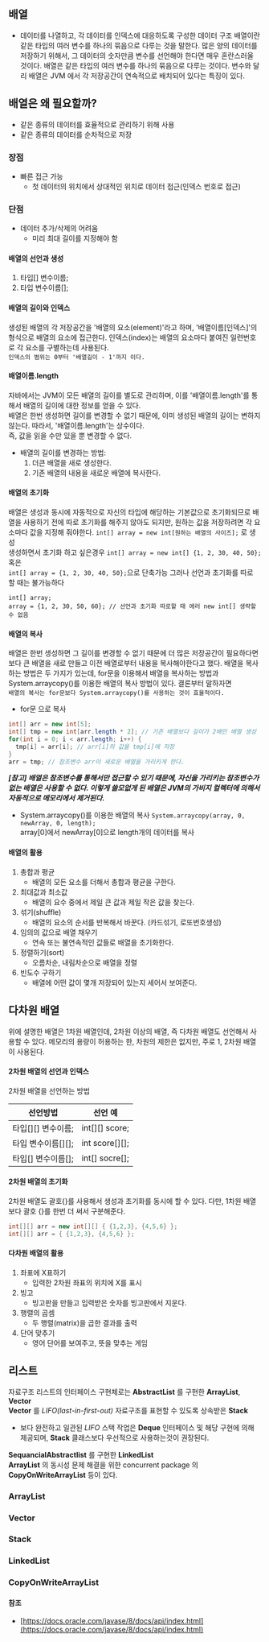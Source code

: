 ## 배열
- 데이터를 나열하고, 각 데이터를 인덱스에 대응하도록 구성한 데이터 구조
배열이란 같은 타입의 여러 변수를 하나의 묶음으로 다루는 것을 말한다. 많은 양의 데이터를 저장하기 위해서,
그 데이터의 숫자만큼 변수를 선언해야 한다면 매우 혼란스러울 것이다. 배열은 같은 타입의 여러 변수를 하나의 묶음으로
다루는 것이다. 변수와 달리 배열은 JVM 에서 각 저장공간이 연속적으로 배치되어 있다는 특징이 있다.

## 배열은 왜 필요할까?
- 같은 종류의 데이터를 효율적으로 관리하기 위해 사용
- 같은 종류의 데이터를 순차적으로 저장
### 장점
- 빠른 접근 가능
  - 첫 데이터의 위치에서 상대적인 위치로 데이터 접근(인덱스 번호로 접근)
### 단점
- 데이터 추가/삭제의 어려움
  - 미리 최대 길이를 지정해야 함

#### 배열의 선언과 생성
1. 타입[] 변수이름;
2. 타입 변수이름[];

#### 배열의 길이와 인덱스
생성된 배열의 각 저장공간을 '배열의 요소(element)'라고 하며, '배열이름[인덱스]'의 형식으로 배열의 요소에 접근한다.
인덱스(index)는 배열의 요소마다 붙여진 일련번호로 각 요소를 구별하는데 사용된다.  
`인덱스의 범위는 0부터 '배열길이 - 1'까지 이다.`

#### 배열이름.length
자바에서는 JVM이 모든 배열의 길이를 별도로 관리하며, 이를 '배열이름.length'를 통해서 배열의 길이에 대한 정보를 얻을 수 있다.  
배열은 한번 생성하면 길이를 변경할 수 없기 때문에, 이미 생성된 배열의 길이는 변하지 않는다. 따라서, '배열이름.length'는 상수이다.  
즉, 값을 읽을 수만 있을 뿐 변경할 수 없다.

* 배열의 길이를 변경하는 방법:
  1. 더큰 배열을 새로 생성한다.
  2. 기존 배열의 내용을 새로운 배열에 복사한다.

#### 배열의 초기화
배열은 생성과 동시에 자동적으로 자신의 타입에 해당하는 기본값으로 초기화되므로 배열을 사용하기 전에 따로 초기화를 해주지 않아도 되지만,
원하는 값을 저장하려면 각 요소마다 값을 지정해 줘야한다.
`int[] array = new int[원하는 배열의 사이즈];` 로 생성  
생성하면서 초기화 하고 싶은경우 `int[] array = new int[] {1, 2, 30, 40, 50};` 혹은   
`int[] array = {1, 2, 30, 40, 50};`으로 단축가능 그러나 선언과 초기화를 따로 할 때는 불가능하다
```
int[] array;
array = {1, 2, 30, 50, 60}; // 선언과 초기화 따로할 때 에러 new int[] 생략할 수 없음
```
#### 배열의 복사
배열은 한번 생성하면 그 길이를 변경할 수 없기 때문에 더 많은 저장공간이 필요하다면 보다 큰 배열을 새로 만들고
이전 배열로부터 내용을 복사해야한다고 했다. 배열을 복사하는 방법은 두 가지가 있는데, for문을 이용해서 배열을 복사하는 방법과
System.arraycopy()를 이용한 배열의 복사 방법이 있다. 결론부터 말하자면   
`배열의 복사는 for문보다 System.arraycopy()를 사용하는 것이 효율적이다.`  
  
- for문 으로 복사
```java
int[] arr = new int[5];
int[] tmp = new int[arr.length * 2]; // 기존 배열보다 길이가 2배인 배열 생성
for(int i = 0; i < arr.length; i++) {
  tmp[i] = arr[i]; // arr[i]의 값을 tmp[i]에 저장
}
arr = tmp; // 참조변수 arr이 새로운 배열을 가리키게 한다.
```
***[참고] 배열은 참조변수를 통해서만 접근할 수 있기 때문에, 자신을 가리키는 참조변수가 없는 배열은 사용할 수 없다. 
이렇게 쓸모없게 된 배열은 JVM의 가비지 컬렉터에 의해서 자동적으로 메모리에서 제거된다.***

- System.arraycopy()를 이용한 배열의 복사
`System.arraycopy(array, 0, newArray, 0, length);`  
array[0]에서 newArray[0]으로 length개의 데이터를 복사

#### 배열의 활용
1. 총합과 평균
    - 배열의 모든 요소를 더해서 총합과 평균을 구한다.
2. 최대값과 최소값
    - 배열의 요수 중에서 제일 큰 값과 제일 작은 값을 찾는다.
3. 섞기(shuffle)
    - 배열의 요소의 순서를 반복해서 바꾼다. (카드섞기, 로또번호생성)  
4. 임의의 값으로 배열 채우기
    - 연속 또는 불연속적인 값들로 배열을 초기화한다.
5. 정렬하기(sort)
    - 오름차순, 내림차순으로 배열을 정렬
6. 빈도수 구하기
    - 배열에 어떤 값이 몇개 저장되어 있는지 세어서 보여준다.

## 다차원 배열
위에 설명한 배열은 1차원 배열인데, 2차원 이상의 배열, 즉 다차원 배열도 선언해서 사용할 수 있다.
메모리의 용량이 허용하는 한, 차원의 제한은 없지만, 주로 1, 2차원 배열이 사용된다.

#### 2차원 배열의 선언과 인덱스
2차원 배열을 선언하는 방법  

| 선언방법 | 선언 예 |
|----------|---------|
| 타입[][] 변수이름; | int[][] score; |
| 타입 변수이름[][]; | int score[][]; |
| 타입[] 변수이름[]; | int[] socre[]; |

#### 2차원 배열의 초기화
2차원 배열도 괄호{}를 사용해서 생성과 초기화를 동시에 할 수 있다. 다만, 1차원 배열보다 괄호 {}를 한번 더 써서 구분해준다.
```java
int[][] arr = new int[][] { {1,2,3}, {4,5,6} };
int[][] arr = { {1,2,3}, {4,5,6} };
```

#### 다차원 배열의 활용
1. 좌표에 X표하기
    - 입력한 2차원 좌표의 위치에 X를 표시
2. 빙고
    - 빙고판을 만들고 입력받은 숫자를 빙고판에서 지운다.
3. 행렬의 곱셈
    - 두 행렬(matrix)을 곱한 결과를 출력
4. 단어 맞추기
    - 영어 단어를 보여주고, 뜻을 맞추는 게임

## 리스트
자료구조 리스트의 인터페이스
구현체로는
**AbstractList** 를 구현한 **ArrayList**, **Vector**   
**Vector** 를 *LIFO(last-in-first-out)* 자료구조를 표현할 수 있도록 상속받은 **Stack**  
- 보다 완전하고 일관된 *LIFO* 스택 작업은 **Deque** 인터페이스 및 해당 구현에 의해 제공되며, **Stack** 클래스보다 우선적으로 사용하는것이 권장된다.  
  
**SequancialAbstractlist** 를 구현한 **LinkedList**  
**ArrayList** 의 동시성 문제 해결을 위한 concurrent package 의 **CopyOnWriteArrayList** 등이 있다.

### ArrayList

### Vector

### Stack

### LinkedList

### CopyOnWriteArrayList

#### 참조
- [https://docs.oracle.com/javase/8/docs/api/index.html](https://docs.oracle.com/javase/8/docs/api/index.html)
